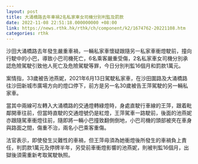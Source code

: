 ```yaml
---
layout: post
title: 大涌橋路去年車禍2名私家車女司機分別判監及罰款
date: 2022-11-08 22:51:18.000000000 +08:00
link: https://news.rthk.hk/rthk/ch/component/k2/1674762-20221108.htm
categories: rthk
---
```


沙田大涌橋路去年發生嚴重車禍，一輛私家車懷疑跟隨另一私家車衝燈駛前，撞向行駛中的小巴，導致小巴司機死亡，6名乘客嚴重受傷，2名私家車女司機分別承認危險駕駛引致他人死亡及危險駕駛等罪，今日分別判監16個月和罰款1萬元。 

案情指，33歲被告池燕妮，2021年6月13日駕駛私家車，在沙田圍路及大涌橋路往沙田新城市廣場方向的燈口停下，前方是另一名30歲被告王萍駕駛的另一輛私家車。

當其中兩線可左轉入大涌橋路的交通燈轉綠燈時，身處直駛行車線的王萍，跟着毗鄰開車往前，但當時直駛的交通燈號仍是紅燈，王萍駕車一路駛前，後面的池燕妮亦跟隨駕車衝燈往前，隨即將一輛小巴撞致翻側倒地，小巴司機的頭部被夾在車身與路面之間，傷重不治，兩名小巴乘客重傷。

法官表示，即使發生災難性的車禍，但王萍毋須為她衝燈後所發生的車禍負上責任，判罰款1萬元及停牌半年，另受前車衝燈影響的池燕妮，則被判監16個月，出獄後須需重新考取駕駛執照。
